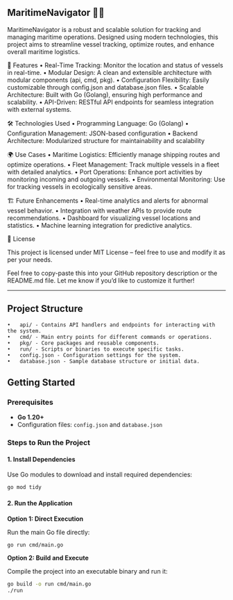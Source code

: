 ## MaritimeNavigator 🌊⚓

MaritimeNavigator is a robust and scalable solution for tracking and managing maritime operations. Designed using modern technologies, this project aims to streamline vessel tracking, optimize routes, and enhance overall maritime logistics.

🚀 Features
	•	Real-Time Tracking: Monitor the location and status of vessels in real-time.
	•	Modular Design: A clean and extensible architecture with modular components (api, cmd, pkg).
	•	Configuration Flexibility: Easily customizable through config.json and database.json files.
	•	Scalable Architecture: Built with Go (Golang), ensuring high performance and scalability.
	•	API-Driven: RESTful API endpoints for seamless integration with external systems.

🛠️ Technologies Used
	•	Programming Language: Go (Golang)
	•	Configuration Management: JSON-based configuration
	•	Backend Architecture: Modularized structure for maintainability and scalability

🌍 Use Cases
	•	Maritime Logistics: Efficiently manage shipping routes and optimize operations.
	•	Fleet Management: Track multiple vessels in a fleet with detailed analytics.
	•	Port Operations: Enhance port activities by monitoring incoming and outgoing vessels.
	•	Environmental Monitoring: Use for tracking vessels in ecologically sensitive areas.

🏗️ Future Enhancements
	•	Real-time analytics and alerts for abnormal vessel behavior.
	•	Integration with weather APIs to provide route recommendations.
	•	Dashboard for visualizing vessel locations and statistics.
	•	Machine learning integration for predictive analytics.

📜 License

This project is licensed under MIT License – feel free to use and modify it as per your needs.

Feel free to copy-paste this into your GitHub repository description or the README.md file. Let me know if you’d like to customize it further!

---

## Project Structure

	•	api/ - Contains API handlers and endpoints for interacting with the system.
	•	cmd/ - Main entry points for different commands or operations.
	•	pkg/ - Core packages and reusable components.
	•	run/ - Scripts or binaries to execute specific tasks.
	•	config.json - Configuration settings for the system.
	•	database.json - Sample database structure or initial data.

## Getting Started

### Prerequisites

- **Go 1.20+**
- Configuration files: `config.json` and `database.json`

### Steps to Run the Project

#### 1. Install Dependencies

Use Go modules to download and install required dependencies:

```bash
go mod tidy
```

#### 2. Run the Application

**Option 1: Direct Execution**

Run the main Go file directly:

```bash
go run cmd/main.go
```

**Option 2: Build and Execute**

Compile the project into an executable binary and run it:

```bash
go build -o run cmd/main.go
./run
```

